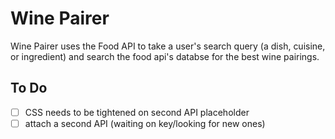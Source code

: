 # Wine Pairer

Wine Pairer uses the Food API to take a user's search query (a dish, cuisine, or ingredient) and search the food api's databse for the best wine pairings. 

## To Do
- [ ] CSS needs to be tightened on second API placeholder
- [ ] attach a second API (waiting on key/looking for new ones)